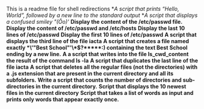This is a readme file for shell redirections
**A script that prints “Hello, World”, followed by a new line to the standard output*
**A script that displays a confused smiley "(Ôo)'*
**Display the content of the /etc/passwd file.**
**Display the content of /etc/passwd and /etc/hosts**
**Display the last 10 lines of /etc/passwd**
**Display the first 10 lines of /etc/passwd**
**A script that displays the third line of the file iacta**
**A script that creates a file named exactly \*\\'"Best School"\'\\*$\?\*\*\*\*\*:) containing the text Best School ending by a new line.**
**A a script that writes into the file ls_cwd_content the result of the command ls -la**
**A script that duplicates the last line of the file iacta**
**A script that deletes all the regular files (not the directories) with a .js extension that are present in the current directory and all its subfolders.**
**Write a script that counts the number of directories and sub-directories in the current directory.**
**Script that displays the 10 newest files in the current directory**
**Script that takes a list of words as input and prints only words that appear exactly once.**
